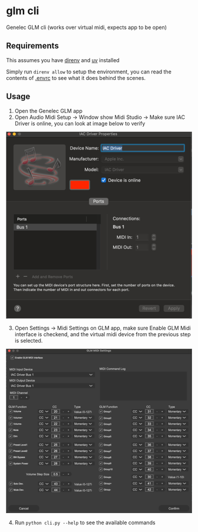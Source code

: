 # glm cli

Genelec GLM cli (works over virtual midi, expects app to be open)

## Requirements

This assumes you have [direnv](https://direnv.net/) and [uv](https://github.com/astral-sh/uv) installed

Simply run `direnv allow` to setup the environment, you can read the contents of [.envrc](.envrc) to see what it does behind the scenes.

## Usage

1. Open the Genelec GLM app
2. Open Audio Midi Setup -> Window show Midi Studio -> Make sure IAC Driver is online, you can look at image below to verify

![iac-driver](./docs/iac-driver.png)

3. Open Settings -> Midi Settings on GLM app, make sure Enable GLM Midi interface is checkend, and the virtual midi device from the previous step is selected.

![glm-midi-settings](./docs/glm-midi-settings.png)


4. Run `python cli.py --help` to see the available commands
